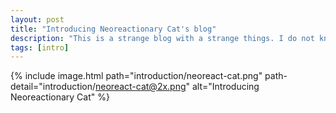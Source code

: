 ```yaml
---
layout: post
title: "Introducing Neoreactionary Cat's blog"
description: "This is a strange blog with a strange things. I do not know why or who needs it."
tags: [intro]
---
```


{% include image.html path="introduction/neoreact-cat.png" path-detail="introduction/neoreact-cat@2x.png" alt="Introducing Neoreactionary Cat" %}
